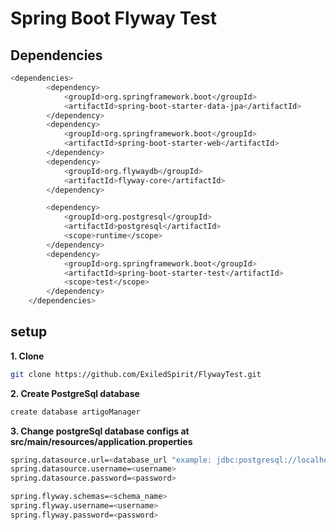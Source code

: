 # Spring Boot Flyway Test

## Dependencies

```bash
<dependencies>
		<dependency>
			<groupId>org.springframework.boot</groupId>
			<artifactId>spring-boot-starter-data-jpa</artifactId>
		</dependency>
		<dependency>
			<groupId>org.springframework.boot</groupId>
			<artifactId>spring-boot-starter-web</artifactId>
		</dependency>
		<dependency>
			<groupId>org.flywaydb</groupId>
			<artifactId>flyway-core</artifactId>
		</dependency>

		<dependency>
			<groupId>org.postgresql</groupId>
			<artifactId>postgresql</artifactId>
			<scope>runtime</scope>
		</dependency>
		<dependency>
			<groupId>org.springframework.boot</groupId>
			<artifactId>spring-boot-starter-test</artifactId>
			<scope>test</scope>
		</dependency>
	</dependencies>
```

## setup

**1. Clone**

```bash
git clone https://github.com/ExiledSpirit/FlywayTest.git
```

**2. Create PostgreSql database**
```bash
create database artigoManager
```

**3. Change postgreSql database configs at src/main/resources/application.properties**

```bash
spring.datasource.url=<database_url "example: jdbc:postgresql://localhost:3306/artigoManager">
spring.datasource.username=<username>
spring.datasource.password=<password>

spring.flyway.schemas=<schema_name>
spring.flyway.username=<username>
spring.flyway.password=<password>
```

